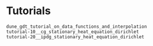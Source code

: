 # Tutorials

```{toctree}
dune_gdt_tutorial_on_data_functions_and_interpolation
tutorial-10__cg_stationary_heat_equation_dirichlet
tutorial-20__ipdg_stationary_heat_equation_dirichlet
```
